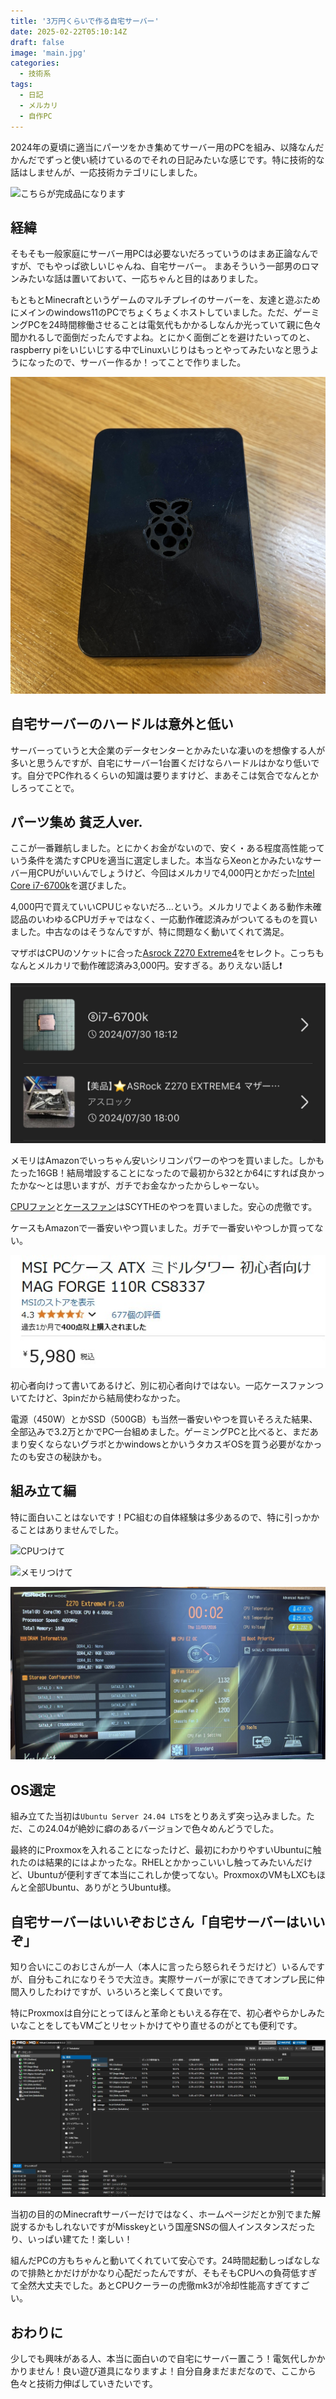 ```yaml
---
title: '3万円くらいで作る自宅サーバー'
date: 2025-02-22T05:10:14Z
draft: false
image: 'main.jpg'
categories:
  - 技術系
tags:
  - 日記
  - メルカリ
  - 自作PC
---
```


2024年の夏頃に適当にパーツをかき集めてサーバー用のPCを組み、以降なんだかんだでずっと使い続けているのでそれの日記みたいな感じです。特に技術的な話はしませんが、一応技術カテゴリにしました。

![こちらが完成品になります](8.jpg)

## 経緯

そもそも一般家庭にサーバー用PCは必要ないだろっていうのはまあ正論なんですが、でもやっぱ欲しいじゃんね、自宅サーバー。
まあそういう一部男のロマンみたいな話は置いておいて、一応ちゃんと目的はありました。

もともとMinecraftというゲームのマルチプレイのサーバーを、友達と遊ぶためにメインのwindows11のPCでちょくちょくホストしていました。ただ、ゲーミングPCを24時間稼働させることは電気代もかかるしなんか光っていて親に色々聞かれるしで面倒だったんですよね。とにかく面倒ごとを避けたいってのと、raspberry piをいじいじする中でLinuxいじりはもっとやってみたいなと思うようになったので、サーバー作るか！ってことで作りました。

![なんか壊れたラズパイ4](1.jpg)

## 自宅サーバーのハードルは意外と低い

サーバーっていうと大企業のデータセンターとかみたいな凄いのを想像する人が多いと思うんですが、自宅にサーバー1台置くだけならハードルはかなり低いです。自分でPC作れるくらいの知識は要りますけど、まあそこは気合でなんとかしろってことで。

## パーツ集め 貧乏人ver.

ここが一番難航しました。とにかくお金がないので、安く・ある程度高性能っていう条件を満たすCPUを適当に選定しました。本当ならXeonとかみたいなサーバー用CPUがいいんでしょうけど、今回はメルカリで4,000円とかだった[Intel Core i7-6700k](https://www.intel.co.jp/content/www/jp/ja/products/sku/88195/intel-core-i76700k-processor-8m-cache-up-to-4-20-ghz/specifications.html)を選びました。

4,000円で買えていいCPUじゃないだろ…という。メルカリでよくある動作未確認品のいわゆるCPUガチャではなく、一応動作確認済みがついてるものを買いました。中古なのはそうなんですが、特に問題なく動いてくれて満足。

マザボはCPUのソケットに合った[Asrock Z270 Extreme4](https://www.asrock.com/mb/intel/Z270%20Extreme4/index.jp.asp)をセレクト。こっちもなんとメルカリで動作確認済み3,000円。安すぎる。ありえない話し❗

![神過ぎた](2.jpg)

メモリはAmazonでいっちゃん安いシリコンパワーのやつを買いました。しかもたった16GB！結局増設することになったので最初から32とか64にすれば良かったかな～とは思いますが、ガチでお金なかったからしゃーない。

[CPUファン](https://www.amazon.co.jp/dp/B0BTM1RR9Y)と[ケースファン](https://www.amazon.co.jp/dp/B08SC38GGH)はSCYTHEのやつを買いました。安心の虎徹です。

ケースもAmazonで一番安いやつ買いました。ガチで一番安いやつしか買ってない。

![これ](3.jpg)

初心者向けって書いてあるけど、別に初心者向けではない。一応ケースファンついてたけど、3pinだから結局使わなかった。

電源（450W）とかSSD（500GB）も当然一番安いやつを買いそろえた結果、全部込みで3.2万とかでPC一台組めました。ゲーミングPCと比べると、まだあまり安くならないグラボとかwindowsとかいうタカスギOSを買う必要がなかったのも安さの秘訣かも。

## 組み立て編

特に面白いことはないです！PC組むの自体経験は多少あるので、特に引っかかることはありませんでした。

![CPUつけて](4.jpg)

![メモリつけて](5.jpg)

![クーラーとか色々付けてBIOS起動！](6.jpg)

## OS選定

組み立てた当初は`Ubuntu Server 24.04 LTS`をとりあえず突っ込みました。ただ、この24.04が絶妙に癖のあるバージョンで色々めんどうでした。

最終的にProxmoxを入れることになったけど、最初にわかりやすいUbuntuに触れたのは結果的にはよかったな。RHELとかかっこいいし触ってみたいんだけど、Ubuntuが便利すぎて本当にこれしか使ってない。ProxmoxのVMもLXCもほんと全部Ubuntu、ありがとうUbuntu様。

## 自宅サーバーはいいぞおじさん「自宅サーバーはいいぞ」

知り合いにこのおじさんが一人（本人に言ったら怒られそうだけど）いるんですが、自分もこれになりそうで大泣き。実際サーバーが家にできてオンプレ民に仲間入りしたわけですが、いろいろと楽しくて良いです。

特にProxmoxは自分にとってほんと革命ともいえる存在で、初心者やらかしみたいなことをしてもVMごとリセットかけてやり直せるのがとても便利です。

![こうしてみると最初に比べて増えたなぁ](7.jpg)

当初の目的のMinecraftサーバーだけではなく、ホームページだとか別でまた解説するかもしれないですがMisskeyという国産SNSの個人インスタンスだったり、いっぱい建てた！楽しい！

組んだPCの方もちゃんと動いてくれていて安心です。24時間起動しっぱなしなので排熱とかだけがかなり心配だったんですが、そもそもCPUへの負荷低すぎて全然大丈夫でした。あとCPUクーラーの虎徹mk3が冷却性能高すぎてすごい。

## おわりに

少しでも興味がある人、本当に面白いので自宅にサーバー置こう！電気代しかかかりません！良い遊び道具になりますよ！自分自身まだまだなので、ここから色々と技術力伸ばしていきたいです。

